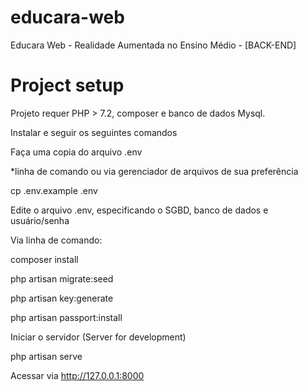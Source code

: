 # educara-web
Educara Web - Realidade Aumentada no Ensino Médio - [BACK-END]

# Project setup
Projeto requer PHP > 7.2, composer e banco de dados Mysql.

Instalar e seguir os seguintes comandos

Faça uma copia do arquivo .env

*linha de comando ou via gerenciador de arquivos de sua preferência

cp .env.example .env

Edite o arquivo .env, especificando o SGBD, banco de dados e usuário/senha

Via linha de comando:

composer install

php artisan migrate:seed

php artisan key:generate

php artisan passport:install

Iniciar o servidor (Server for development)

php artisan serve

Acessar via http://127.0.0.1:8000
